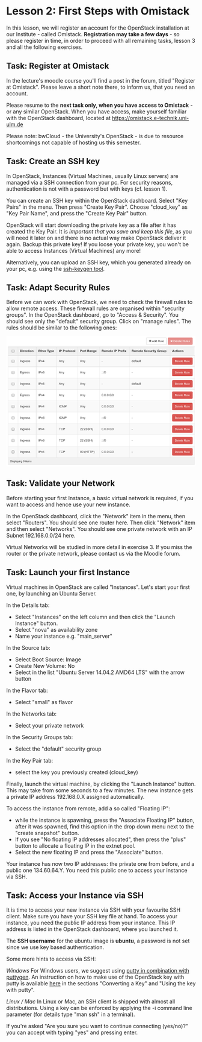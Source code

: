 # Lesson 2: First Steps with Omistack

In this lesson, we will register an account for the OpenStack installation at
our Institute - called Omistack. **Registration may take a few days** - so
please register in time, in order to proceed with all remaining tasks, lesson 3
and all the following exercises.

## Task: Register at Omistack

In the lecture's moodle course you'll find a post in the forum, titled "Register
at Omistack". Please leave a short note there, to inform us, that you need an
account.

Please resume to the **next task only, when you have access to Omistack** - or
any similar OpenStack. When you have access, make yourself familiar with the
OpenStack dashboard, located at https://omistack.e-technik.uni-ulm.de

Please note: bwCloud - the University's OpenStack - is due to resource
shortcomings not capable of hosting us this semester.

## Task: Create an SSH key

In OpenStack, Instances (Virtual Machines, usually Linux servers) are managed
via a SSH connection from your pc. For security reasons, authentication is not
with a password but with keys (cf. lesson 1).

You can create an SSH key within the OpenStack dashboard. Select "Key Pairs" in
the menu. Then press "Create Key Pair". Choose "cloud_key" as "Key Pair Name",
and press the "Create Key Pair" button.

OpenStack will start downloading the private key as a file after it has created
the Key Pair. It is *important that you save and keep this file*, as you will
need it later on and there is no actual way make OpenStack deliver it again.
Backup this private key! If you loose your private key, you won't be able to
access Instances (Virtual Machines) any more!

Alternatively, you can upload an SSH key, which you generated already on your
pc, e.g. using the [ssh-keygen tool](https://linux.die.net/man/1/ssh-keygen).

## Task: Adapt Security Rules

Before we can work with OpenStack, we need to check the firewall rules to allow
remote access. These firewall rules are organised within "security groups". In
the OpenStack dashboard, go to "Access & Security". You should see only the
"default" security group. Click on "manage rules". The rules should be similar
to the following ones:

![rules for security group default](imgs/secgroup-default.png)

## Task: Validate your Network

Before starting your first Instance, a basic virtual network is required, if you
want to access and hence use your new instance.

In the OpenStack dashboard, click the "Network" item in the menu, then select
"Routers". You should see one router here. Then click "Network" item and then
select "Networks". You should see one private network with an IP Subnet
192.168.0.0/24 here.

Virtual Networks will be studied in more detail in exercise 3. If you miss the
router or the private network, please contact us via the Moodle forum.

## Task: Launch your first Instance

Virtual machines in OpenStack are called "Instances". Let's start your first
one, by launching an Ubuntu Server.

In the Details tab:

 - Select "Instances" on the left column and then click the "Launch Instance" button.
 - Select "nova" as availability zone
 - Name your instance e.g. "main_server"

In the Source tab:

 - Select Boot Source: Image
 - Create New Volume: No
 - Select in the list "Ubuntu Server 14.04.2 AMD64 LTS" with the arrow button

In the Flavor tab:

 - Select "small" as flavor 

In the Networks tab:

 - Select your private network

In the Security Groups tab:

 - Select the "default" security group

In the Key Pair tab:

 - select the key you previously created (cloud_key)

Finally, launch the virtual machine, by clicking the "Launch Instance" button. This may take from some seconds to a few minutes. The new instance gets a private IP
address 192.168.0.X assigned automatically.

To access the instance from remote, add a so called "Floating IP":

 - while the instance is spawning, press the "Associate Floating IP" button, after it was spawned, find this option in the drop down menu next to the "create snapshot" button.
 - If you see "No floating IP addresses allocated", then press the "plus" button to allocate a floating IP in the extnet pool.
 - Select the new floating IP and press the "Associate" button.

Your instance has now two IP addresses: the private one from before, and a public one 134.60.64.Y. You need this public one to access your instance via SSH.

## Task: Access your Instance via SSH

It is time to access your new instance via SSH with your favourite SSH client.
Make sure you have your SSH key file at hand. To access your instance, you need the
public IP address from your instance. This IP address is listed in the
OpenStack dashboard, where you launched it.

The **SSH username** for the ubuntu image is **ubuntu**, a password is not set
since we use key based authentication.

Some more hints to access via SSH:

*Windows* For Windows users, we suggest using [putty in combination with
    puttygen](http://www.chiark.greenend.org.uk/~sgtatham/putty/download.html).
    An instruction on how to make use of the OpenStack key with putty is
    available
    [here](https://github.com/naturalis/openstack-docs/wiki/Howto:-Creating-and-using-OpenStack-SSH-keypairs-on-Windows)
    in the sections "Converting a Key" and "Using the key with putty".

*Linux / Mac* In Linux or Mac, an SSH client is shipped with almost all
    distributions. Using a key can be enforced by applying the -i command line
    parameter (for details type "man ssh" in a terminal).

If you're asked "Are you sure you want to continue connecting (yes/no)?" you can accept with typing "yes" and pressing enter.